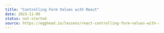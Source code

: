 ```yaml
---
title: "Controlling Form Values with React"
date: 2023-11-09
status: not-started
source: https://egghead.io/lessons/react-controlling-form-values-with-react-b7e231a3
---
```

